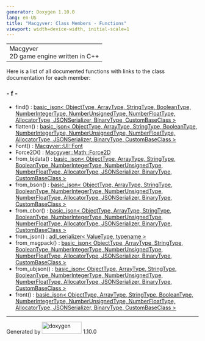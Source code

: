 ```yaml
---
generator: Doxygen 1.10.0
lang: en-US
title: "Macgyver: Class Members - Functions"
viewport: width=device-width, initial-scale=1
---
```


<div id="top">

<div id="titlearea">

<table data-cellspacing="0" data-cellpadding="0">
<colgroup>
<col style="width: 100%" />
</colgroup>
<tbody>
<tr id="projectrow" class="odd">
<td id="projectalign"><div id="projectname">
Macgyver
</div>
<div id="projectbrief">
2D game engine written in C++
</div></td>
</tr>
</tbody>
</table>

</div>

<div id="main-nav">

</div>

</div>

<div class="contents">

<div class="textblock">

Here is a list of all documented functions with links to the class
documentation for each member:

</div>

### <span id="index_f"></span>- f -

- find() : <a href="classbasic__json.html#a727e3cfb5a874314d8deb12cb53a8105"
  class="el">basic_json&lt; ObjectType, ArrayType, StringType,
  BooleanType, NumberIntegerType, NumberUnsignedType, NumberFloatType,
  AllocatorType, JSONSerializer, BinaryType, CustomBaseClass &gt;</a>
- flatten() : <a href="classbasic__json.html#a5cd6c211f030b109f7ef361250366bb0"
  class="el">basic_json&lt; ObjectType, ArrayType, StringType,
  BooleanType, NumberIntegerType, NumberUnsignedType, NumberFloatType,
  AllocatorType, JSONSerializer, BinaryType, CustomBaseClass &gt;</a>
- Font() : <a
  href="class_macgyver_1_1_u_i_1_1_font.html#a7fc60a6a5ecf16b67c6ff1eeeaca4515"
  class="el">Macgyver::UI::Font</a>
- Force2D() : <a
  href="class_macgyver_1_1_math_1_1_force2_d.html#a15710f24ad428db74ead3a373e86e175"
  class="el">Macgyver::Math::Force2D</a>
- from_bjdata() : <a href="classbasic__json.html#a59327f708c0555e2928487bcddf71293"
  class="el">basic_json&lt; ObjectType, ArrayType, StringType,
  BooleanType, NumberIntegerType, NumberUnsignedType, NumberFloatType,
  AllocatorType, JSONSerializer, BinaryType, CustomBaseClass &gt;</a>
- from_bson() : <a href="classbasic__json.html#a4b0dfca88b11ea59a2568707767622d8"
  class="el">basic_json&lt; ObjectType, ArrayType, StringType,
  BooleanType, NumberIntegerType, NumberUnsignedType, NumberFloatType,
  AllocatorType, JSONSerializer, BinaryType, CustomBaseClass &gt;</a>
- from_cbor() : <a href="classbasic__json.html#a5bc3c67eaf6e9b22c8b446f9695249e9"
  class="el">basic_json&lt; ObjectType, ArrayType, StringType,
  BooleanType, NumberIntegerType, NumberUnsignedType, NumberFloatType,
  AllocatorType, JSONSerializer, BinaryType, CustomBaseClass &gt;</a>
- from_json() : <a href="structadl__serializer.html#a5645c63fe43bd9b4ebc9917f9c99d0fd"
  class="el">adl_serializer&lt; ValueType, typename &gt;</a>
- from_msgpack() : <a href="classbasic__json.html#ab0c025488572f913ca5529a2ef62d066"
  class="el">basic_json&lt; ObjectType, ArrayType, StringType,
  BooleanType, NumberIntegerType, NumberUnsignedType, NumberFloatType,
  AllocatorType, JSONSerializer, BinaryType, CustomBaseClass &gt;</a>
- from_ubjson() : <a href="classbasic__json.html#a4588941095d03624ada4f0023d93944a"
  class="el">basic_json&lt; ObjectType, ArrayType, StringType,
  BooleanType, NumberIntegerType, NumberUnsignedType, NumberFloatType,
  AllocatorType, JSONSerializer, BinaryType, CustomBaseClass &gt;</a>
- front() : <a href="classbasic__json.html#ad4dd162b4990cfb69925193797415f7e"
  class="el">basic_json&lt; ObjectType, ArrayType, StringType,
  BooleanType, NumberIntegerType, NumberUnsignedType, NumberFloatType,
  AllocatorType, JSONSerializer, BinaryType, CustomBaseClass &gt;</a>

</div>

------------------------------------------------------------------------

<span class="small">Generated
by [<img src="doxygen.svg" class="footer" width="104" height="31"
alt="doxygen" />](https://www.doxygen.org/index.html) 1.10.0</span>
